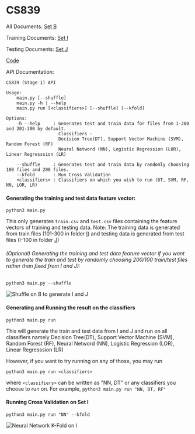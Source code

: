 # CS839

All Documents: [Set B](https://github.com/chakshuahuja/CS839/tree/master/B)

Training Documents: [Set I](https://github.com/chakshuahuja/CS839/tree/master/I)

Testing Documents: [Set J](https://github.com/chakshuahuja/CS839/tree/master/J)

[Code](https://github.com/chakshuahuja/CS839)

API Documentation:

```
CS839 (Stage 1) API

Usage:
    main.py [--shuffle]
    main.py -h | --help
    main.py run [<classifiers>] [--shuffle] [--kfold]

Options:
    -h --help     : Generates test and train data for files from 1-200 and 201-300 by default.
                    Classifiers -
                    Decision Tree(DT), Support Vector Machine (SVM), Random Forest (RF)
                    Neural Netword (NN), Logistic Regression (LOR), Linear Regresssion (LR)

    --shuffle     : Generates test and train data by randomly choosing 100 files and 200 files.
    --kfold       : Run Cross Validation
    <classifiers> : Classifiers on which you wish to run (DT, SVM, RF, NN, LOR, LR)
````


#### Generating the training and test data feature vector:
```
python3 main.py
```
This only generates `train.csv` and `test.csv` files containing the feature vectors of training and testing data.
Note: The training data is generated from train files (101-300 in folder [I](https://github.com/chakshuahuja/CS839/tree/master/I)) and testing data is generated from
test files (I-100 in folder [J](https://github.com/chakshuahuja/CS839/tree/master/J))

###### (Optional) Generating the training and test data feature vector if you want to generate the train and test by randomly choosing 200/100 train/test files rather than fixed from I and J):
```
python3 main.py --shuffle
```
![Shuffle on B to generate I and J](images/shuffle.jpg?raw=true "Shuffle on B to generate I and J")


#### Generating and Running the result on the classifiers
```
python3 main.py run
```
This will generate the train and test data from I and J and run on all classifiers namely Decision Tree(DT), Support Vector Machine (SVM), Random Forest (RF), Neural Netword (NN), Logistic Regression (LOR), Linear Regresssion (LR)

However, if you want to try running on any of those, you may run
```
python3 main.py run <classifiers>
```
where `<classifiers>` can be written as "NN, DT" or any classifiers you choose to run on. For example, `python3 main.py run "NN, DT, RF"`

#### Running Cross Validation on Set I
```
python3 main.py run "NN" --kfold
```
![Neural Network K-Fold on I](images/NNKfold.jpg?raw=true "Neural Network K-Fold on I")

